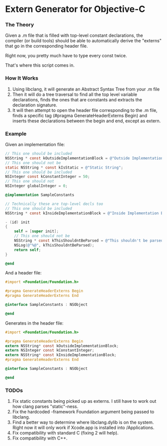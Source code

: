 # Extern Generator for Objective-C
### The Theory
Given a .m file that is filled with top-level constant declarations, the compiler (or build tools) should be able to automatically derive the "externs" that go in the corresponding header file.

Right now, you pretty much have to type every const twice.

That's where this script comes in.

### How It Works
1. Using libclang, it will generate an Abstract Syntax Tree from your .m file
2. Then it will do a tree traversal to find all the top level variable declarations, finds the ones that are constants and extracts the declaration signature.
3. It will then attempt to open the header file corresponding to the .m file, finds a specific tag (#pragma GenerateHeaderExterns Begin) and inserts these declarations between the begin and end, except as extern.

### Example
Given an implementation file:

``` objective-c
// This one should be included
NSString * const kOutsideImplementationBlock = @"Outside Implementation Block";
// This one should not be
static NSString * const kIsStatic = @"Static String";
// This one should be included
NSInteger const kConstantInteger = 50;
// This one should not
NSInteger globalInteger = 0;

@implementation SampleConstants

// Technically these are top-level decls too
// This one should be included
NSString * const kInsideImplementationBlock = @"Inside Implementation Block";

- (id) init
{
    self = [super init];
    // This one should not be
    NSString * const kThisShouldntBeParsed = @"This shouldn't be parsed";
    NSLog(@"%@", kThisShouldntBeParsed);
    return self;
}

@end
```

And a header file:

``` objective-c
#import <Foundation/Foundation.h>

#pragma GenerateHeaderExterns Begin
#pragma GenerateHeaderExterns End

@interface SampleConstants : NSObject

@end
```

Generates in the header file:

``` objective-c
#import <Foundation/Foundation.h>

#pragma GenerateHeaderExterns Begin
extern NSString* const kOutsideImplementationBlock;
extern NSInteger const kConstantInteger;
extern NSString* const kInsideImplementationBlock;
#pragma GenerateHeaderExterns End

@interface SampleConstants : NSObject

@end
```

### TODOs
1. Fix static constants being picked up as externs.  I still have to work out how clang parses "static"-ness.
2. Fix the hardcoded -framework Foundation argument being passed to libclang.
3. Find a better way to determine where libclang.dylib is on the system.  Right now it will only work if Xcode.app is installed into /Applications.
4. Fix compatibility with standard C (fixing 2 will help).
5. Fix compatibility with C++.